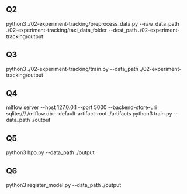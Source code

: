 ## Q2
python3 ./02-experiment-tracking/preprocess_data.py --raw_data_path ./02-experiment-tracking/taxi_data_folder --dest_path ./02-experiment-tracking/output


## Q3
python3 ./02-experiment-tracking/train.py --data_path ./02-experiment-tracking/output


## Q4
<!-- mlflow ui --backend-store-uri sqlite:///./mlflow.db -->
<!-- mlflow server --host 127.0.0.1 --port 5000 -->
mlflow server --host 127.0.0.1 --port 5000 --backend-store-uri sqlite:///./mlflow.db --default-artifact-root ./artifacts
python3 train.py --data_path ./output

## Q5
python3 hpo.py --data_path ./output


## Q6
python3 register_model.py --data_path ./output